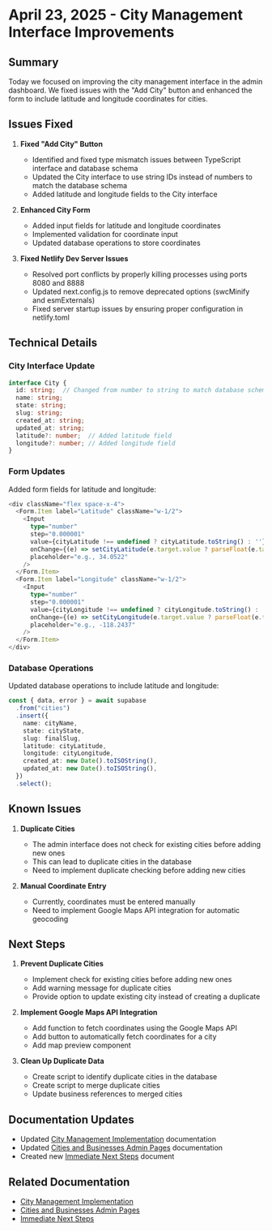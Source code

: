 # April 23, 2025 - City Management Interface Improvements

## Summary

Today we focused on improving the city management interface in the admin dashboard. We fixed issues with the "Add City" button and enhanced the form to include latitude and longitude coordinates for cities.

## Issues Fixed

1. **Fixed "Add City" Button**
   - Identified and fixed type mismatch issues between TypeScript interface and database schema
   - Updated the City interface to use string IDs instead of numbers to match the database schema
   - Added latitude and longitude fields to the City interface

2. **Enhanced City Form**
   - Added input fields for latitude and longitude coordinates
   - Implemented validation for coordinate input
   - Updated database operations to store coordinates

3. **Fixed Netlify Dev Server Issues**
   - Resolved port conflicts by properly killing processes using ports 8080 and 8888
   - Updated next.config.js to remove deprecated options (swcMinify and esmExternals)
   - Fixed server startup issues by ensuring proper configuration in netlify.toml

## Technical Details

### City Interface Update

```typescript
interface City {
  id: string;  // Changed from number to string to match database schema
  name: string;
  state: string;
  slug: string;
  created_at: string;
  updated_at: string;
  latitude?: number;  // Added latitude field
  longitude?: number; // Added longitude field
}
```

### Form Updates

Added form fields for latitude and longitude:

```typescript
<div className="flex space-x-4">
  <Form.Item label="Latitude" className="w-1/2">
    <Input
      type="number"
      step="0.000001"
      value={cityLatitude !== undefined ? cityLatitude.toString() : ''}
      onChange={(e) => setCityLatitude(e.target.value ? parseFloat(e.target.value) : undefined)}
      placeholder="e.g., 34.0522"
    />
  </Form.Item>
  <Form.Item label="Longitude" className="w-1/2">
    <Input
      type="number"
      step="0.000001"
      value={cityLongitude !== undefined ? cityLongitude.toString() : ''}
      onChange={(e) => setCityLongitude(e.target.value ? parseFloat(e.target.value) : undefined)}
      placeholder="e.g., -118.2437"
    />
  </Form.Item>
</div>
```

### Database Operations

Updated database operations to include latitude and longitude:

```typescript
const { data, error } = await supabase
  .from("cities")
  .insert({
    name: cityName,
    state: cityState,
    slug: finalSlug,
    latitude: cityLatitude,
    longitude: cityLongitude,
    created_at: new Date().toISOString(),
    updated_at: new Date().toISOString(),
  })
  .select();
```

## Known Issues

1. **Duplicate Cities**
   - The admin interface does not check for existing cities before adding new ones
   - This can lead to duplicate cities in the database
   - Need to implement duplicate checking before adding new cities

2. **Manual Coordinate Entry**
   - Currently, coordinates must be entered manually
   - Need to implement Google Maps API integration for automatic geocoding

## Next Steps

1. **Prevent Duplicate Cities**
   - Implement check for existing cities before adding new ones
   - Add warning message for duplicate cities
   - Provide option to update existing city instead of creating a duplicate

2. **Implement Google Maps API Integration**
   - Add function to fetch coordinates using the Google Maps API
   - Add button to automatically fetch coordinates for a city
   - Add map preview component

3. **Clean Up Duplicate Data**
   - Create script to identify duplicate cities in the database
   - Create script to merge duplicate cities
   - Update business references to merged cities

## Documentation Updates

- Updated [City Management Implementation](./city-management-implementation.md) documentation
- Updated [Cities and Businesses Admin Pages](./admin-cities-businesses.md) documentation
- Created new [Immediate Next Steps](./immediate-next-steps.md) document

## Related Documentation

- [City Management Implementation](./city-management-implementation.md)
- [Cities and Businesses Admin Pages](./admin-cities-businesses.md)
- [Immediate Next Steps](./immediate-next-steps.md)
